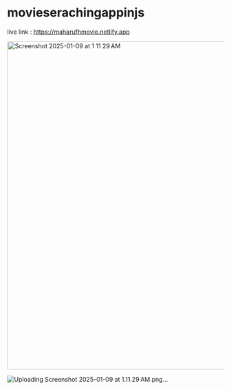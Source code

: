 # movieserachingappinjs
live link : https://maharufhmovie.netlify.app


<img width="762" alt="Screenshot 2025-01-09 at 1 11 29 AM" src="https://github.com/user-attachments/assets/a066da23-9389-4229-af26-2861176cf53a" />

![Uploading Screenshot 2025-01-09 at 1.11.29 AM.png…]()
